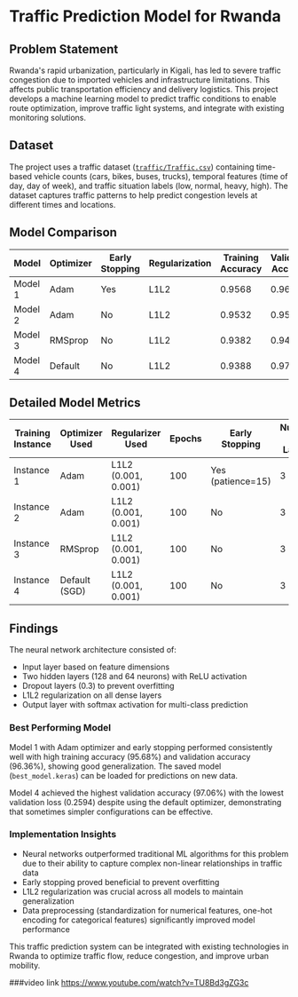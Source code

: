 # Traffic Prediction Model for Rwanda

## Problem Statement
Rwanda's rapid urbanization, particularly in Kigali, has led to severe traffic congestion due to imported vehicles and infrastructure limitations. This affects public transportation efficiency and delivery logistics. This project develops a machine learning model to predict traffic conditions to enable route optimization, improve traffic light systems, and integrate with existing monitoring solutions.

## Dataset
The project uses a traffic dataset ([`traffic/Traffic.csv`](traffic/Traffic.csv )) containing time-based vehicle counts (cars, bikes, buses, trucks), temporal features (time of day, day of week), and traffic situation labels (low, normal, heavy, high). The dataset captures traffic patterns to help predict congestion levels at different times and locations.

## Model Comparison

| Model | Optimizer | Early Stopping | Regularization | Training Accuracy | Validation Accuracy | Training Loss | Validation Loss |
|-------|-----------|----------------|----------------|-------------------|---------------------|---------------|-----------------|
| Model 1 | Adam | Yes | L1L2 | 0.9568 | 0.9636 | 0.2853 | 0.2596 |
| Model 2 | Adam | No | L1L2 | 0.9532 | 0.9524 | 0.2845 | 0.2856 |
| Model 3 | RMSprop | No | L1L2 | 0.9382 | 0.9496 | 0.3112 | 0.2672 |
| Model 4 | Default | No | L1L2 | 0.9388 | 0.9706 | 0.3018 | 0.2594 |

## Detailed Model Metrics

| Training Instance | Optimizer Used | Regularizer Used | Epochs | Early Stopping | Number of Layers | Learning Rate | Accuracy | F1 Score |
|-------------------|----------------|------------------|--------|---------------|-----------------|--------------|----------|----------|
| Instance 1 | Adam | L1L2 (0.001, 0.001) | 100 | Yes (patience=15) | 3 | 0.002 | 0.9636 | 0.9530 |
| Instance 2 | Adam | L1L2 (0.001, 0.001) | 100 | No | 3 | 0.002 | 0.9524 | 0.9597 |
| Instance 3 | RMSprop | L1L2 (0.001, 0.001) | 100 | No | 3 | 0.002 | 0.9496 | 0.9413 |
| Instance 4 | Default (SGD) | L1L2 (0.001, 0.001) | 100 | No | 3 | Default | 0.9706 | 0.9547 |

## Findings

The neural network architecture consisted of:
- Input layer based on feature dimensions
- Two hidden layers (128 and 64 neurons) with ReLU activation
- Dropout layers (0.3) to prevent overfitting
- L1L2 regularization on all dense layers
- Output layer with softmax activation for multi-class prediction

### Best Performing Model
Model 1 with Adam optimizer and early stopping performed consistently well with high training accuracy (95.68%) and validation accuracy (96.36%), showing good generalization. The saved model (`best_model.keras`) can be loaded for predictions on new data.

Model 4 achieved the highest validation accuracy (97.06%) with the lowest validation loss (0.2594) despite using the default optimizer, demonstrating that sometimes simpler configurations can be effective.

### Implementation Insights
- Neural networks outperformed traditional ML algorithms for this problem due to their ability to capture complex non-linear relationships in traffic data
- Early stopping proved beneficial to prevent overfitting
- L1L2 regularization was crucial across all models to maintain generalization
- Data preprocessing (standardization for numerical features, one-hot encoding for categorical features) significantly improved model performance

This traffic prediction system can be integrated with existing technologies in Rwanda to optimize traffic flow, reduce congestion, and improve urban mobility.


###video link
https://www.youtube.com/watch?v=TU8Bd3gZG3c
